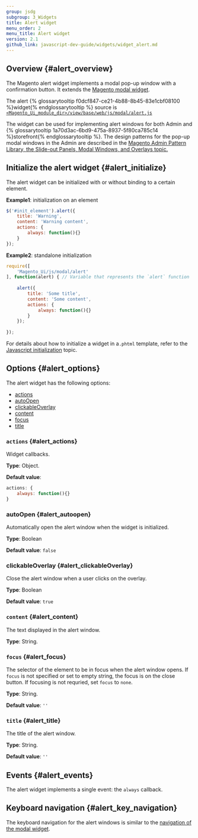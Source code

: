 ```yaml
---
group: jsdg
subgroup: 3_Widgets
title: Alert widget
menu_order: 2
menu_title: Alert widget
version: 2.1
github_link: javascript-dev-guide/widgets/widget_alert.md
---
```

## Overview {#alert_overview}

The Magento alert widget implements a modal pop-up window with a confirmation button. It extends the <a href="{{ page.baseurl }}/javascript-dev-guide/widgets/widget_modal.html">Magento modal widget</a>.

The alert {% glossarytooltip f0dcf847-ce21-4b88-8b45-83e1cbf08100 %}widget{% endglossarytooltip %} source is <a href="{{ site.mage2000url }}app/code/Magento/Ui/view/base/web/js/modal/alert.js" target="_blank"><code>&lt;Magento_Ui_module_dir&gt;/view/base/web/js/modal/alert.js</code></a>

The widget can be used for implementing alert windows for both Admin and {% glossarytooltip 1a70d3ac-6bd9-475a-8937-5f80ca785c14 %}storefront{% endglossarytooltip %}. The design patterns for the pop-up modal windows in the Admin are described in the <a href="{{ page.baseurl }}/pattern-library/containers/slideouts-modals-overlays/slideouts-modals-overalys.html#modals">Magento Admin Pattern Library, the Slide-out Panels, Modal Windows, and Overlays topic.</a> 

## Initialize the alert widget {#alert_initialize}

The alert widget can be initialized with or without binding to a certain element.

**Example1**: initialization on an element

```js
$('#init_element').alert({
    title: 'Warning',
    content: 'Warning content',
    actions: {
        always: function(){}
    }
});
```

**Example2**: standalone initialization

```js
require([
    'Magento_Ui/js/modal/alert'
], function(alert) { // Variable that represents the `alert` function
 
    alert({
        title: 'Some title',
        content: 'Some content',
        actions: {
            always: function(){}
        }
    });
 
});
```

For details about how to initialize a widget in a`.phtml` template, refer to the <a href="{{ page.baseurl }}/javascript-dev-guide/javascript/js_init.html" target="_blank">Javascript initialization</a> topic.

## Options {#alert_options}
The alert widget has the following options:

<ul>
<li><a href="#alert_actions">actions</a></li>
<li><a href="#alert_autoopen">autoOpen</a></li>
<li><a href="#alert_clickableOverlay">clickableOverlay</a></li>
<li><a href="#alert_content">content</a></li>
<li><a href="#alert_focus">focus</a></li>
<li><a href="#alert_title">title</a></li>
</ul>

### <code>actions</code> {#alert_actions}

Widget callbacks.

**Type**: Object.

**Default value**: 
```js
actions: {
    always: function(){}
}
```

### autoOpen {#alert_autoopen}
Automatically open the alert window when the widget is initialized.

**Type**: Boolean 

**Default value**: `false`

### clickableOverlay {#alert_clickableOverlay}
Close the alert window when a user clicks on the overlay.

**Type**: Boolean 

**Default value**: `true`

### <code>content</code> {#alert_content}

The text displayed in the alert window.


**Type**: String.

### <code>focus</code> {#alert_focus}
The selector of the element to be in focus when the alert window opens.
If `focus` is not specified or set to empty string, the focus is on the close button. If focusing is not requried, set `focus` to `none`.

**Type**: String.

**Default value**: `''`

### <code>title</code> {#alert_title}
The title of the alert window.


**Type**: String.

**Default value**: `''`

## Events {#alert_events}

The alert widget implements a single event: the `always` callback.

## Keyboard navigation {#alert_key_navigation}
The keyboard navigation for the alert windows is similar to the <a href="{{ page.baseurl }}/javascript-dev-guide/widgets/widget_modal.html#key_navigation">navigation of the modal widget</a>.
